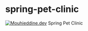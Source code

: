 # spring-pet-clinic
[![Mouhieddine.dev](https://circleci.com/gh/BIRSAx2/spring-pet-clinic.svg?style=svg)](https://app.circleci.com/pipelines/github/BIRSAx2/spring-pet-clinic)
 Spring Pet Clinic
